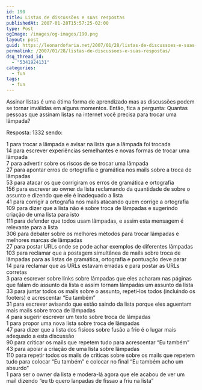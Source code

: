```yaml
---
id: 190
title: Listas de discussões e suas respostas
publishedAt: 2007-01-28T15:57:25-02:00
type: Post
ogImage: /images/og-images/190.png
layout: post
guid: https://leonardofaria.net/2007/01/28/listas-de-discussoes-e-suas-respostas/
permalink: /2007/01/28/listas-de-discussoes-e-suas-respostas/
dsq_thread_id:
  - "5341924131"
categories:
  - fun
tags:
  - fun
---
```

Assinar listas é uma ótima forma de aprendizado mas as discussões podem se tornar inválidas em alguns momentos. Então, fica a pergunta: Quantas pessoas que assinam listas na internet você precisa para trocar uma lâmpada?

Resposta: 1332 sendo:

1 para trocar a lâmpada e avisar na lista que a lâmpada foi trocada  
14 para escrever experiências semelhantes e novas formas de trocar uma lâmpada  
7 para advertir sobre os riscos de se trocar uma lâmpada  
27 para apontar erros de ortografia e gramática nos mails sobre a troca de lâmpadas  
53 para atacar os que corrigiram os erros de gramática e ortografia  
156 para escrever ao owner da lista reclamando da quantidade de sobre o assunto e dizendo que ele é inadequado a lista  
41 para corrigir a ortografia nos mails atacando quem corrige a ortografia  
109 para dizer que a lista não é sobre troca de lâmpadas e sugerindo criação de uma lista para isto  
111 para defender que todos usam lâmpadas, e assim esta mensagem é relevante para a lista  
306 para debater sobre os melhores métodos para trocar lâmpadas e melhores marcas de lâmpadas  
27 para postar URLs onde se pode achar exemplos de diferentes lâmpadas  
103 para reclamar que a postagem simultânea de mails sobre troca de lâmpadas para as listas de gramática, ortografia e pontuação deve parar  
14 para reclamar que as URLs estavam erradas e para postar as URLs corretas  
3 para escrever sobre links sobre lâmpadas que eles acharam nas páginas que falam do assunto da lista e assim tornam lâmpadas um assunto da lista  
33 para juntar todos os mails sobre o assunto, repeti-los todos (incluindo os footers) e acrescentar &#8220;Eu também&#8221;  
31 para escrever avisando que estão saindo da lista porque eles aguentam mais mails sobre troca de lâmpadas  
4 para sugerir escrever um texto sobre troca de lâmpadas  
1 para propor uma nova lista sobre troca de lâmpadas  
47 para dizer que a lista dos fisicos sobre fusão a frio é o lugar mais adequado a esta discussão  
90 para criticar os mails que repetem tudo para acrescentar &#8220;Eu também&#8221;  
43 para apoiar a criação de uma lista sobre lâmpadas  
110 para repetir todos os mails de criticas sobre sobre os mails que repetem tudo para colocar &#8220;Eu também&#8221; e colocar no final &#8220;Eu também acho um absurdo&#8221;  
1 para ser o owner da lista e modera-lá agora que ele acabou de ver um mail dizendo &#8220;eu tb quero lanpadas de fissao a friu na lista&#8221;
